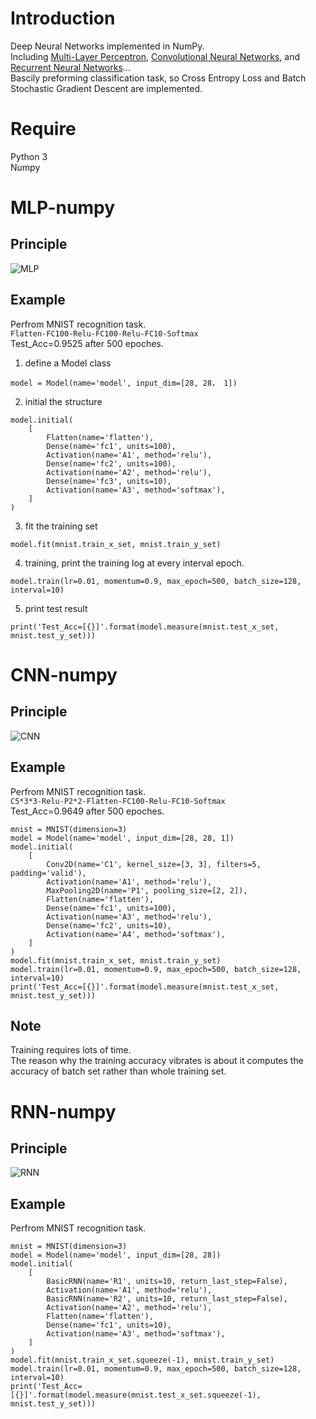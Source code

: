 # Introduction
Deep Neural Networks implemented in NumPy.  
Including [Multi-Layer Perceptron](#MLP-numpy), [Convolutional Neural Networks](#CNN-numpy), and [Recurrent Neural Networks](#RNN-numpy)...  
Bascily preforming classification task, so Cross Entropy Loss and Batch Stochastic Gradient Descent are implemented.
# Require  
Python 3  
Numpy  
# MLP-numpy  
## Principle
![MLP](https://github.com/KennCoder7/DNN-numpy/blob/main/principle/mlp.png)
## Example
Perfrom MNIST recognition task.  
``
Flatten-FC100-Relu-FC100-Relu-FC10-Softmax
``  
Test_Acc=0.9525 after 500 epoches.
1. define a Model class  
``` 
model = Model(name='model', input_dim=[28, 28， 1])  
```
2. initial the structure  
```
model.initial(
    [
        Flatten(name='flatten'),
        Dense(name='fc1', units=100),
        Activation(name='A1', method='relu'),
        Dense(name='fc2', units=100),
        Activation(name='A2', method='relu'),
        Dense(name='fc3', units=10),
        Activation(name='A3', method='softmax'),
    ]
)
```
3. fit the training set  
```
model.fit(mnist.train_x_set, mnist.train_y_set)
```
4. training, print the training log at every interval epoch.    
```
model.train(lr=0.01, momentum=0.9, max_epoch=500, batch_size=128, interval=10)  
```  
5. print test result  
```
print('Test_Acc=[{}]'.format(model.measure(mnist.test_x_set, mnist.test_y_set)))  
```
# CNN-numpy
## Principle
![CNN](https://github.com/KennCoder7/DNN-numpy/blob/main/principle/cnn.png)
## Example
Perfrom MNIST recognition task.  
``
C5*3*3-Relu-P2*2-Flatten-FC100-Relu-FC10-Softmax
``  
Test_Acc=0.9649 after 500 epoches.  
```
mnist = MNIST(dimension=3)
model = Model(name='model', input_dim=[28, 28, 1])
model.initial(
    [
        Conv2D(name='C1', kernel_size=[3, 3], filters=5, padding='valid'),
        Activation(name='A1', method='relu'),
        MaxPooling2D(name='P1', pooling_size=[2, 2]),
        Flatten(name='flatten'),
        Dense(name='fc1', units=100),
        Activation(name='A3', method='relu'),
        Dense(name='fc2', units=10),
        Activation(name='A4', method='softmax'),
    ]
)
model.fit(mnist.train_x_set, mnist.train_y_set)
model.train(lr=0.01, momentum=0.9, max_epoch=500, batch_size=128, interval=10)
print('Test_Acc=[{}]'.format(model.measure(mnist.test_x_set, mnist.test_y_set)))
```
## Note
Training requires lots of time.  
The reason why the training accuracy vibrates is about it computes the accuracy of batch set rather than whole training set.    
# RNN-numpy
## Principle
![RNN](https://github.com/KennCoder7/DNN-numpy/blob/main/principle/rnn.png)
## Example
Perfrom MNIST recognition task.  
```
mnist = MNIST(dimension=3)
model = Model(name='model', input_dim=[28, 28])
model.initial(
    [
        BasicRNN(name='R1', units=10, return_last_step=False),
        Activation(name='A1', method='relu'),
        BasicRNN(name='R2', units=10, return_last_step=False),
        Activation(name='A2', method='relu'),
        Flatten(name='flatten'),
        Dense(name='fc1', units=10),
        Activation(name='A3', method='softmax'),
    ]
)
model.fit(mnist.train_x_set.squeeze(-1), mnist.train_y_set)
model.train(lr=0.01, momentum=0.9, max_epoch=500, batch_size=128, interval=10)
print('Test_Acc=[{}]'.format(model.measure(mnist.test_x_set.squeeze(-1), mnist.test_y_set)))
```
